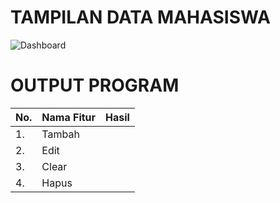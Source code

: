 # TAMPILAN DATA MAHASISWA
![Dashboard](https://user-images.githubusercontent.com/58089002/120781480-4f666480-c553-11eb-8025-51d4902d4918.png)

# OUTPUT PROGRAM
| No. | Nama Fitur | Hasil |
| - | - | - |
| 1. | Tambah | |
| 2. | Edit | |
| 3. | Clear | |
| 4. | Hapus | |
